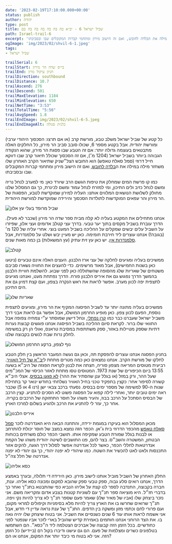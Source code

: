 ```yaml
---
date: '2023-02-19T17:10:00.000+00:00'
status: publish
author: יהודה
type: post
title: שביל ישראל 6 - יב״א בה בה בה בה בה בה בם
path: Israel-trail-6
excerpt: 'כל קטע של שביל ישראל משלב טבע, מורשת קרב (או אם תרצו: הסכסוך היהודי ערבי) ומורשת יהודית. אבל בקטע מספר 6, שכולו סובב סביב הר מירון, כל החלקים האלה מתבטאים בעוצמה גדולה יותר: אם זה הטבע שבו פסגת הר מירון, שהוא הנקודה הגבוהה ביותר בשביל ישראל (1204 מ׳), אם זה הסכסוך שכולל תיאור קרב שבו דווקא חייל דרוזי (סמל סאלח טאפש) הוא החובש הצל״שניק שתיאור הקרב האחרון שלו משחזר מילה במילה את הבלדה לחובש, ואם זה הישוב מירון ומתחמי קברות המקובלים שבו ובסביבתו.'
ogImage: 'img/2023/02/shvil-6-1.jpeg'
tags:
- שביל ישראל

trailSerial: 6
trailStart: בי״ס שדה הר מירון
trailEnd: חניון עיקול מרון
trailDirection: southbound
trailDistance: 10.7
trailAscend: 276
trailDescend: 501
trailMaxElevation: 1184
trailMinElevation: 650
trailNetTime: "3:53"
trailTotalTime: "5:56"
trailAvgSpeed: 1.8
trailEndImage: img/2023/02/shvil-6-5.jpeg
trailEndImageAlt: כלנית סגולה
---
```

כל קטע של שביל ישראל משלב טבע, מורשת קרב (או אם תרצו: הסכסוך היהודי ערבי) ומורשת יהודית. אבל בקטע מספר 6, שכולו סובב סביב הר מירון, כל החלקים האלה מתבטאים בעוצמה גדולה יותר: אם זה הטבע שבו פסגת הר מירון, שהוא הנקודה הגבוהה ביותר בשביל ישראל (1204 מ׳), אם זה הסכסוך שכולל תיאור קרב שבו דווקא חייל דרוזי (סמל סאלח טאפש) הוא החובש הצל״שניק שתיאור הקרב האחרון שלו משחזר מילה במילה את ה[בלדה לחובש](https://benyehuda.org/read/12413), ואם זה הישוב מירון ומתחמי קברות המקובלים שבו ובסביבתו.  

כמו קו פרשת המים שמחלק את טיפות הגשם הרב שיורד כאן: מי למערב לנחל נריה ומשם לנחל כזיב ולים התיכון, ומי למזרח לנחל עמוד ומשם לכינרת, כך גם המסלול שלנו מחולק לשלושת הנושאים המלווים אותנו: העליה למירון שמוקדשת לטבע, הפסגות של הר מירון והר עפאים המוקדשות לתולדות הסכסוך והירידה שמוקדשת למורשת היהודית. 

![שביל מרופד בעלי עץ אלון](/img/2023/02/shvil-6-1.jpeg "שביל מרופד בעלי עץ אלון")

אנחנו מתחילים את המקטע בעליה לא קלה מבית ספר שדה הר מירון (שכבר לא פעיל). הדרך עוברת בשביל מקסים בתוך יער טבעי. בדרך עצי קטלב אדומים ועצי אלון, שפיזרו על השביל עלים יבשים שמקלים על ההליכה בשביל המעט בוצי. אחרי עליה של 120 מ׳ (בגובה!) אנחנו עוצרים ליד חירבת חומימה. כאן יש מעיין יבש ושלט על סלמנדרות, אבל [סלמנדרות אין](https://www.teva.org.il/citizen-science/3056). יש כאן עץ זית עתיק (עץ המשאלות) בן כמה מאות שנים. 

![קטלב](/img/2023/02/shvil-6-6.jpeg "קטלב")

ממשיכים בעליה ומגיעים לחלקה של עצי ארז הלבנון. העצים האלה אינם טבעיים (ניטעו כאן בשנות החמישים), אבל מאוד מרשימים. כדי להעצים את החוויה נשארו סביבם משטחים של שאריות שלג מהסופה שהשתוללה כאן לפני שבוע. להשלמת חוויית הלבנון בהמשך הדרך נפגוש גם את איריס הלבנון פורח. הדרך נפתחת מעט, ואנחנו מגיעים לתצפית יפה לכוון מערב. אפשר לראות את ראש הנקרה בצפון, ועם קצת דמיון גם את הים התיכון. 

![שאריות שלג](/img/2023/02/shvil-6-2.jpeg "שאריות שלג")

ממשיכים בעליה מתונה יותר עד לשביל הפיסגה המקיף את הר מירון, ומגיעים לתצפית נוספת, הפעם לכוון צפון. כאן מופיע החרמון המושלג, אבל אפשר גם לראות אבני דרך משביל ישראל שעברנו כבר כמו [קרן נפתלי](http://localhost:8080/blog/2022/12/Israel-trail-4/), ונחל דישון שמוסתר ע״י צמחיה צפופה אבל התוואי שלו ברור. לקראת סיום ההליכה בשביל הפיסגה אנחנו פוגשים קבוצת נערות דתיות שספק מטיילות באזור, ספק משתתפות במסיבת טראנס, ואולי הן רק במשימה לחלק נרות שבת לנשים בקבוצה שלנו. 

![נוף לצפון, ברקע החרמון המושלג](/img/2023/02/shvil-6-3.jpeg "נוף לצפון, ברקע החרמון המושלג")

בחניון הפסגה אנחנו עוצרים להפסקת תה, וכאן גם נעשה המעבר הראשון בין חלק הטבע לחלקו של מורשת הקרב. אנחנו נמצאים כאן כמה מטרים מתחת ל[יב״א של חיל האוויר](https://he.wikipedia.org/wiki/מערך_הבקרה_בחיל_האוויר_הישראלי). רביעית מטוסים המריאה מצפון סוריה, חצתה את לבנון לקראת הפגזה של היב״א בשעה 13:55 ביום הכיפורים של שנת 1973. המטוסים טסו מתחת לאזור הכיסוי של המכ״מים שעל ההר, ורק במזל (או בגלל ענן שהסתיר את ההר) [לא פגעו בבסיס](https://he.wikipedia.org/wiki/המתקפה_האווירית_הסורית_ביומה_הראשון_של_מלחמת_יום_הכיפורים#יעדי_המתקפה_הסורית). אצלי היב״א קשורה לסיפור אחר: כקצין בתפקיד טכני בחיל האוויר נשלחתי בחודש ינואר קר בתחילת שנות ה-90 למשימה של מספר ימים בבסיס. נסעתי ברכב צבאי ישן (רנו 4 או 5) שכבר ראה ימים טובים יותר, ואחרי לילה קפוא על הפסגה פשוט לא הסכים להתניע. קצין הרכב של הבסיס הסתכל על הרכב בבוז, והעיר משהו על חוסר התחזוקה של הרכבים בקריה. אחר כך, עזר לי להתניע את הרכב ולהגיע בשלום למרכז הארץ. 


![איריס הלבנון](/img/2023/02/shvil-6-4.jpeg "איריס הלבנון")

מכאן המסלול הוא בעיקרו במגמת ירידה, והתחנה הבאה היא האנדרטה לזכר [סמל סאלח טאפש](https://www.izkor.gov.il/סאלח%20טאפש/en_7fc14107dcd596439f83ea7f7a9eced4) מהכפר הדרוזי בית ג׳אן. הכפר הזה נמצא במצב של חוסר יכולת להתרחב או לבנות בגלל שמורת הטבע שמקיפה אותו. תושבי הכפר כולם משרתים בכוחות הבטחון, המשטרה והשב״ס. בצר להם, פנו התושבים לשיטה יהודית משהו של הקמת אנדרטאות לחללי הכפר, כאשר לכל אנדרטה אפשר לסלול דרך הגעה, להקים אזור התכנסות ולאט לאט להכשיר את השטח. כמו שיהודי לא יפנה יהודי, כך גם יהודי לא יפנה אנדרטה של חלל צה״ל.

![כסא אליהו](/img/2023/02/shvil-6-7.jpeg "כסא אליהו")

החלק האחרון של השביל מוביל אותנו לישוב מירון. כאן הירידה די תלולה, ובערך באמצע הדרך, אנחנו רואים סלע גבוה, ספק טבעי ספק שהובא למקום ומכונה כסא אליהו. ענת, חברה בקבוצה, התנדבה לספר לנו קצת על אליהו הנביא כפי שהתבטא בתנ״ך ואחר כך בדברי חז״ל. היא מוציאה ספר תנ״ך עם לשוניות קטנות בצבע אדום ומקריאה משם. אני נזכר ביצחק שלו (אביו של מאיר שלו) שאמר פעם שספר תנ״ך לא צריך להיות נקי ויפה. תנ״ך שרואים שחרשו בו את הארץ צריך להיות מלא בסימניות וקיפולים למראי מקום, ועם פרורי לחם וכתמי מזון ומשקה בין הדפים. התנ״ך של ענת נראה עדיין די חדש, אבל אני אשמח לראות אותו עוד 6 שנים כשנסיים את השביל. אני בטוח שיצחק שלו יהיה גאה בו. את הצד הרוחני אנחנו חותמים באמירת קדיש שהוביל בארי לזכר אביו שנפטר לפני כחודשיים. בכל הזמן הזה קבוצה של אברכים הצטלמה ליד ה״כסא״. הם השתמשו בטלפונים כשרים ומצלמות של פעם. הם גם עישנו ודיברו בקול רם (ביידיש) כל הזמן הזה. אני לא בטוח מי כיבד יותר את המקום, אנחנו או הם?